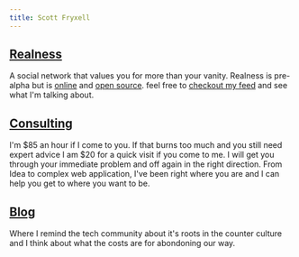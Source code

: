 ```yaml
---
title: Scott Fryxell
---
```


## [Realness](/realness.html)
A social network that values you for more than your vanity. Realness is pre-alpha but is [online](https://realness.online) and [open source](https://github.com/scott-fryxell/realness).
feel free to [checkout my feed](/feed.html) and see what I'm talking about.

## [Consulting](/consulting.html)
I'm $85 an hour if I come to you. If that burns too much and you still need expert advice I am $20 for a quick visit if you come to me. I will get you through your immediate problem and off again in the right direction. From Idea to complex web application, I've been right where you are and I can help you get to where you want to be.

## [Blog](/blog.html)
Where I remind the tech community about it's roots in the counter culture and I think about what the costs are for abondoning our way.
